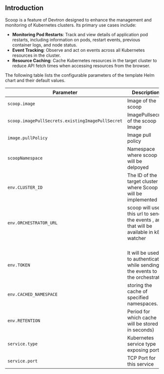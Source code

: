 ## Introduction
 Scoop is a feature of Devtron designed to enhance the management and monitoring of Kubernetes clusters. Its primary use cases include:
 - **Monitoring Pod Restarts**: Track and view details of application pod restarts, including information on pods, restart events, previous container logs, and node status.
 - **Event Tracking**: Observe and act on events across all Kubernetes resources in the cluster.
 - **Resource Caching**: Cache Kubernetes resources in the target cluster to reduce API fetch times when accessing resources from the browser.

The following table lists the configurable parameters of the template Helm chart and their default values.

| Parameter                  | Description                                     | Default                                                    |
| -----------------------    | ---------------------------------------------   | ---------------------------------------------------------- |
| `scoop.image`         | Image of the scoop                               | `devtroninc.azurecr.io/scoop:187a41b0-629-25109`                                 |
| `scoop.imagePullSecrets.existingImagePullSecret`                | ImagePullsecret of the scoop Image                                 | ` `                                                     |
| `image.pullPolicy`         | Image pull policy                               | `Always` |
| `scoopNamespace`   | Namespace where scoop will be delpoyed | ` `   |
| `env.CLUSTER_ID`         |  The ID of the target cluster where Scoop will be implemented  | ` `        |
| `env.ORCHESTRATOR_URL`             | scoop will use this url to send the events , and that will be available in k8s watcher
                          | ` `                                              |
| `env.TOKEN`             |  It will be used to authenticate while sending the events to the orchestrator| ``                                                 |
| `env.CACHED_NAMESPACE`             |  storing the cache of specified namespaces.  | ` it will store the cache of all the namespaces`   
| `env.RETENTION`             |  Period for which cache will be stored ( in seconds)  | ``  
| `service.type`             | Kubernetes service type exposing port                  | `ClusterIP`                                                 |
| `service.port`             | TCP Port for this service                       |        80                                           |



